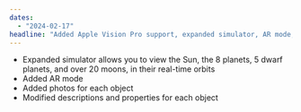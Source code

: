 ```yaml
---
dates: 
  - "2024-02-17"
headline: "Added Apple Vision Pro support, expanded simulator, AR mode, photos"
---
```

- Expanded simulator allows you to view the Sun, the 8 planets, 5 dwarf planets, and over 20 moons, in their real-time orbits
- Added AR mode
- Added photos for each object
- Modified descriptions and properties for each object